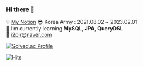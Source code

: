 ### Hi there 👋
💡 [My Notion](https://rb.gy/p26uau)
😎 Korea Army : 2021.08.02 ~ 2023.02.01 <br/> 
📕 I’m currently learning __MySQL__, __JPA__, __QueryDSL__ <br/>
📧 i2pir@naver.com <br/>

[![Solved.ac Profile](http://mazassumnida.wtf/api/v2/generate_badge?boj=poby)](https://solved.ac/poby/)

[![Hits](https://hits.seeyoufarm.com/api/count/incr/badge.svg?url=https%3A%2F%2Fgithub.com%2Fpoby123&count_bg=%23E75AC7&title_bg=%23653DDD&icon=&icon_color=%23E7E7E7&title=hits&edge_flat=false)](https://hits.seeyoufarm.com)

<!--
**poby123/poby123** is a ✨ _special_ ✨ repository because its `README.md` (this file) appears on your GitHub profile.

Here are some ideas to get you started:

- 🔭 I’m currently working on ...
- 🌱 I’m currently learning ...
- 👯 I’m looking to collaborate on ...
- 🤔 I’m looking for help with ...
- 💬 Ask me about ...
- 📫 How to reach me: ...
- 😄 Pronouns: ...
- ⚡ Fun fact: ...
-->
